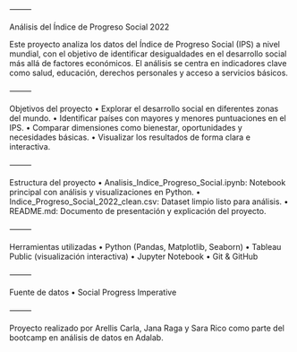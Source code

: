 
⸻

Análisis del Índice de Progreso Social 2022

Este proyecto analiza los datos del Índice de Progreso Social (IPS) a nivel mundial, con el objetivo de identificar desigualdades en el desarrollo social más allá de factores económicos. El análisis se centra en indicadores clave como salud, educación, derechos personales y acceso a servicios básicos.

⸻

Objetivos del proyecto
	•	Explorar el desarrollo social en diferentes zonas del mundo.
	•	Identificar países con mayores y menores puntuaciones en el IPS.
	•	Comparar dimensiones como bienestar, oportunidades y necesidades básicas.
	•	Visualizar los resultados de forma clara e interactiva.

⸻

Estructura del proyecto
	•	Analisis_Indice_Progreso_Social.ipynb: Notebook principal con análisis y visualizaciones en Python.
	•	Indice_Progreso_Social_2022_clean.csv: Dataset limpio listo para análisis.
	•	README.md: Documento de presentación y explicación del proyecto.

⸻

Herramientas utilizadas
	•	Python (Pandas, Matplotlib, Seaborn)
	•	Tableau Public (visualización interactiva)
	•	Jupyter Notebook
	•	Git & GitHub

⸻

Fuente de datos
	•	Social Progress Imperative

⸻

Proyecto realizado por Arellis Carla, Jana Raga y Sara Rico como parte del bootcamp en análisis de datos en Adalab.
